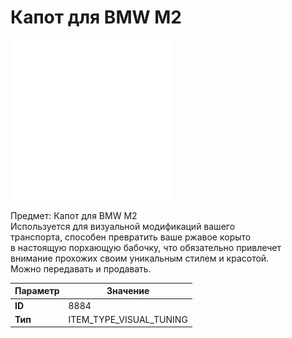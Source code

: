 # Капот для BMW M2

![Item Image](../img/8884.webp?raw=true)

Предмет: Капот для BMW M2<br>Используется для визуальной модификаций вашего<br>транспорта, способен превратить ваше ржавое корыто<br>в настоящую порхающую бабочку, что обязательно привлечет<br>внимание прохожих своим уникальным стилем и красотой.<br>Можно передавать и продавать.


| Параметр | Значение |
|----------|----------|
| **ID** | 8884 |
| **Тип** | ITEM_TYPE_VISUAL_TUNING |


